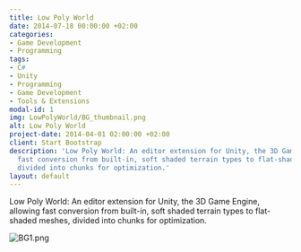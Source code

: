 ```yaml
---
title: Low Poly World
date: 2014-07-18 00:00:00 +02:00
categories:
- Game Development
- Programming
tags:
- C#
- Unity
- Programming
- Game Development
- Tools & Extensions
modal-id: 1
img: LowPolyWorld/BG_thumbnail.png
alt: Low Poly World
project-date: 2014-04-01 02:00:00 +02:00
client: Start Bootstrap
description: 'Low Poly World: An editor extension for Unity, the 3D Game Engine, allowing
  fast conversion from built-in, soft shaded terrain types to flat-shaded meshes,
  divided into chunks for optimization.'
layout: default
---
```


Low Poly World: An editor extension for Unity, the 3D Game Engine, allowing fast conversion from built-in, soft shaded terrain types to flat-shaded meshes, divided into chunks for optimization.

![BG1.png](/uploads/BG1.png)
